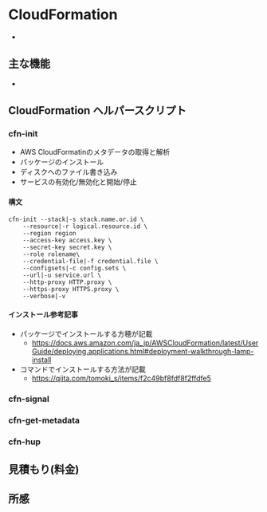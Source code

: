 # CloudFormation
  * 

## 主な機能
  * 

## CloudFormation ヘルパースクリプト

### cfn-init

  * AWS CloudFormatinのメタデータの取得と解析
  * パッケージのインストール
  * ディスクへのファイル書き込み
  * サービスの有効化/無効化と開始/停止

#### 構文
```
cfn-init --stack|-s stack.name.or.id \
    --resource|-r logical.resource.id \
    --region region
    --access-key access.key \
    --secret-key secret.key \
    --role rolename\
    --credential-file|-f credential.file \
    --configsets|-c config.sets \
    --url|-u service.url \
    --http-proxy HTTP.proxy \
    --https-proxy HTTPS.proxy \
    --verbose|-v
```

#### インストール参考記事
  * パッケージでインストールする方穂が記載
    * https://docs.aws.amazon.com/ja_jp/AWSCloudFormation/latest/UserGuide/deploying.applications.html#deployment-walkthrough-lamp-install
  * コマンドでインストールする方法が記載
    * https://qiita.com/tomoki_s/items/f2c49bf8fdf8f2ffdfe5

### cfn-signal

### cfn-get-metadata

### cfn-hup

## 見積もり(料金)

## 所感
